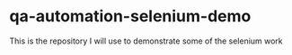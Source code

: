 # qa-automation-selenium-demo
This is the repository I will use to demonstrate some of the selenium work
